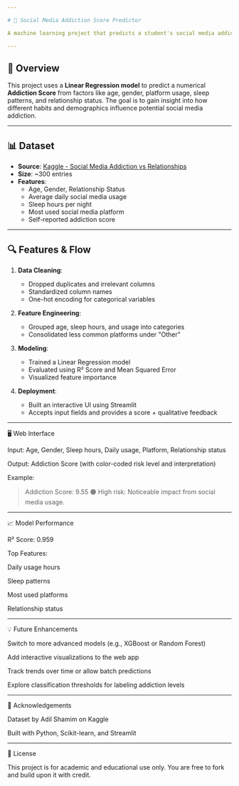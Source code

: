 ```yaml
---

# 📱 Social Media Addiction Score Predictor

A machine learning project that predicts a student's social media addiction score based on their personal and behavioral attributes. Built with Python, trained on real survey data, and deployed via a Streamlit web interface.

---
```


## 🧠 Overview

This project uses a **Linear Regression model** to predict a numerical **Addiction Score** from factors like age, gender, platform usage, sleep patterns, and relationship status. The goal is to gain insight into how different habits and demographics influence potential social media addiction.

---

## 📊 Dataset

- **Source**: [Kaggle - Social Media Addiction vs Relationships](https://www.kaggle.com/datasets/adilshamim8/social-media-addiction-vs-relationships)
- **Size**: ~300 entries
- **Features**:
  - Age, Gender, Relationship Status
  - Average daily social media usage
  - Sleep hours per night
  - Most used social media platform
  - Self-reported addiction score

---

## 🔍 Features & Flow

1. **Data Cleaning**:
   - Dropped duplicates and irrelevant columns
   - Standardized column names
   - One-hot encoding for categorical variables

2. **Feature Engineering**:
   - Grouped age, sleep hours, and usage into categories
   - Consolidated less common platforms under "Other"

3. **Modeling**:
   - Trained a Linear Regression model
   - Evaluated using R² Score and Mean Squared Error
   - Visualized feature importance

4. **Deployment**:
   - Built an interactive UI using Streamlit
   - Accepts input fields and provides a score + qualitative feedback



---

🖥️ Web Interface

Input: Age, Gender, Sleep hours, Daily usage, Platform, Relationship status

Output: Addiction Score (with color-coded risk level and interpretation)


Example:

> Addiction Score: 9.55
🟠 High risk: Noticeable impact from social media usage.




---

📈 Model Performance

R² Score: 0.959

Top Features:

Daily usage hours

Sleep patterns

Most used platforms

Relationship status




---

💡 Future Enhancements

Switch to more advanced models (e.g., XGBoost or Random Forest)

Add interactive visualizations to the web app

Track trends over time or allow batch predictions

Explore classification thresholds for labeling addiction levels



---

🤝 Acknowledgements

Dataset by Adil Shamim on Kaggle

Built with Python, Scikit-learn, and Streamlit



---

📜 License

This project is for academic and educational use only.
You are free to fork and build upon it with credit. 
